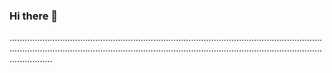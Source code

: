 ### Hi there 👋

.........................................................................................................................................................................................................................................................................